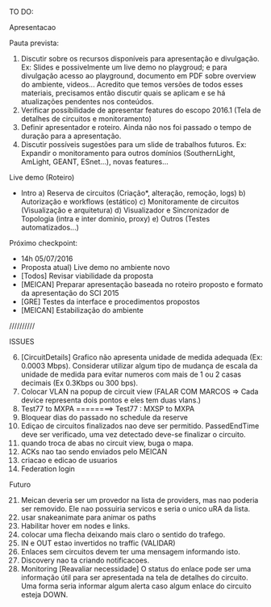 TO DO:

Apresentacao

Pauta prevista:
1) Discutir sobre os recursos disponíveis para apresentação e divulgação. Ex: Slides e possivelmente um live demo no playgroud; e para divulgação acesso ao playground, documento em PDF sobre overview do ambiente, videos... Acredito que temos versões de todos esses materiais, precisamos então discutir quais se aplicam e se há atualizações pendentes nos conteúdos.
2) Verificar possibilidade de apresentar features do escopo 2016.1 (Tela de detalhes de circuitos e monitoramento)
3) Definir apresentador e roteiro. Ainda não nos foi passado o tempo de duração para a apresentação.
4) Discutir possíveis sugestões para um slide de trabalhos futuros. Ex: Expandir o monitoramento para outros domínios (SouthernLight, AmLight, GEANT, ESnet...), novas features...

Live demo (Roteiro)
- Intro
a) Reserva de circuitos (Criação*, alteração,  remoção, logs)
b) Autorização e workflows (estático)
c) Monitoramente de circuitos (Visualização e arquitetura)
d) Visualizador e Sincronizador de Topologia (intra e inter dominio, proxy)
e) Outros (Testes automatizados...)

Próximo checkpoint:
- 14h 05/07/2016
- Proposta atual) Live demo no ambiente novo
- [Todos] Revisar viabilidade da proposta
- [MEICAN] Preparar apresentação baseada no roteiro proposto e formato da apresentação do SCI 2015
- [GRE] Testes da interface e procedimentos propostos
- [MEICAN] Estabilização do ambiente

//////////

ISSUES

6) [CircuitDetails] Grafico não apresenta unidade de medida adequada (Ex: 0.0003 Mbps). Considerar utilizar algum tipo de mudança de escala da unidade de medida para evitar numeros com mais de 1 ou 2 casas decimais (Ex 0.3Kbps ou 300 bps).
11) Colocar VLAN na popup de circuit view (FALAR COM MARCOS => Cada device representa dois pontos e eles tem duas vlans.)
15) Test77 to MXPA ========>  Test77 : MXSP to MXPA
16) Bloquear dias do passado no schedule da reserve
18) Ediçao de circuitos finalizados nao deve ser permitido. PassedEndTime deve ser verificado, uma vez detectado deve-se finalizar o circuito.
19) quando troca de abas no circuit view, buga o mapa.
20) ACKs nao tao sendo enviados pelo MEICAN
23) criacao e edicao de usuarios
24) Federation login

Futuro

21) Meican deveria ser um provedor na lista de providers, mas nao poderia ser removido.
Ele nao possuiria servicos e seria o unico uRA da lista.
22) usar snakeanimate para animar os paths
8) Habilitar hover em nodes e links. 
9) colocar uma flecha deixando mais claro o sentido do trafego.
10) IN e OUT estao invertidos no traffic (VALIDAR)
7) Enlaces sem circuitos devem ter uma mensagem informando isto.
17) Discovery nao ta criando notificacoes.
25) Monitoring [Reavaliar necessidade] O status do enlace pode ser uma informação útil para ser apresentada na tela de detalhes do circuito. Uma forma seria informar algum alerta caso algum enlace do circuito esteja DOWN.